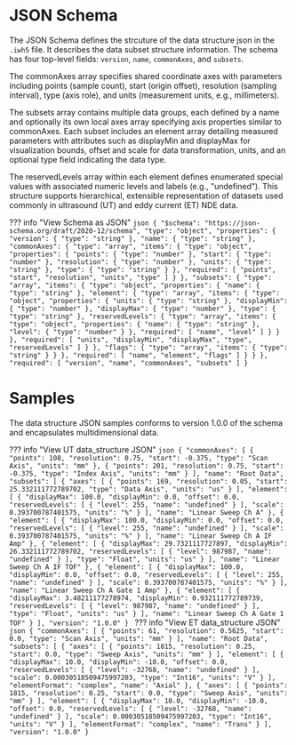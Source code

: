 # JSON Schema

The JSON Schema defines the strcuture of the data structure json in the `.iwh5` file. It describes the data subset structure information. The schema has four top-level fields: `version`, `name`, `commonAxes`, and `subsets`. 

The commonAxes array specifies shared coordinate axes with parameters including points (sample count), start (origin offset), resolution (sampling interval), type (axis role), and units (measurement units, e.g., millimeters).

The subsets array contains multiple data groups, each defined by a name and optionally its own local axes array specifying axis properties similar to commonAxes. Each subset includes an element array detailing measured parameters with attributes such as displayMin and displayMax for visualization bounds, offset and scale for data transformation, units, and an optional type field indicating the data type.

The reservedLevels array within each element defines enumerated special values with associated numeric levels and labels (e.g., "undefined"). This structure supports hierarchical, extensible representation of datasets used commonly in ultrasound (UT) and eddy current (ET) NDE data.

??? info "View Schema as JSON"
    ```json
      {
      "$schema": "https://json-schema.org/draft/2020-12/schema",
      "type": "object",
      "properties": {
        "version": {
          "type": "string"
        },
        "name": {
          "type": "string"
        },
        "commonAxes": {
          "type": "array",
          "items": {
            "type": "object",
            "properties": {
              "points": {
                "type": "number"
              },
              "start": {
                "type": "number"
              },
              "resolution": {
                "type": "number"
              },
              "units": {
                "type": "string"
              },
              "type": {
                "type": "string"
              }
            },
            "required": [
              "points",
              "start",
              "resolution",
              "units",
              "type"
            ]
          }
        },
        "subsets": {
          "type": "array",
          "items": {
            "type": "object",
            "properties": {
              "name": {
                "type": "string"
              },
              "element": {
                "type": "array",
                "items": {
                  "type": "object",
                  "properties": {
                    "units": {
                      "type": "string"
                    },
                    "displayMin": {
                      "type": "number"
                    },
                    "displayMax": {
                      "type": "number"
                    },
                    "type": {
                      "type": "string"
                    },
                    "reservedLevels": {
                      "type": "array",
                      "items": {
                        "type": "object",
                        "properties": {
                          "name": {
                            "type": "string"
                          },
                          "level": {
                            "type": "number"
                          }
                        },
                        "required": [
                          "name",
                          "level"
                        ]
                      }
                    }
                  },
                  "required": [
                    "units",
                    "displayMin",
                    "displayMax",
                    "type",
                    "reservedLevels"
                  ]
                }
              },
              "flags": {
                "type": "array",
                "items": {
                  "type": "string"
                }
              }
            },
            "required": [
              "name",
              "element",
              "flags"
            ]
          }
        }
      },
      "required": [
        "version",
        "name",
        "commonAxes",
        "subsets"
      ]
    }
    ```

# Samples
The data structure JSON samples conforms to version 1.0.0 of the schema and encapsulates multidimensional data.

??? info "View UT data_structure JSON"
    ```json
    {
      "commonAxes": [
        {
          "points": 108,
          "resolution": 0.75,
          "start": -0.375,
          "type": "Scan Axis",
          "units": "mm"
        },
        {
          "points": 201,
          "resolution": 0.75,
          "start": -0.375,
          "type": "Index Axis",
          "units": "mm"
        }
      ],
      "name": "Root Data",
      "subsets": [
        {
          "axes": [
            {
              "points": 169,
              "resolution": 0.05,
              "start": 25.332111772789702,
              "type": "Data Axis",
              "units": "us"
            }
          ],
          "element": [
            {
              "displayMax": 100.0,
              "displayMin": 0.0,
              "offset": 0.0,
              "reservedLevels": [
                {
                  "level": 255,
                  "name": "undefined"
                }
              ],
              "scale": 0.393700787401575,
              "units": "%"
            }
          ],
          "name": "Linear Sweep Ch A"
        },
        {
          "element": [
            {
              "displayMax": 100.0,
              "displayMin": 0.0,
              "offset": 0.0,
              "reservedLevels": [
                {
                  "level": 255,
                  "name": "undefined"
                }
              ],
              "scale": 0.393700787401575,
              "units": "%"
            }
          ],
          "name": "Linear Sweep Ch A IF Amp"
        },
        {
          "element": [
            {
              "displayMax": 29.7321117727897,
              "displayMin": 26.332111772789702,
              "reservedLevels": [
                {
                  "level": 987987,
                  "name": "undefined"
                }
              ],
              "type": "Float",
              "units": "us"
            }
          ],
          "name": "Linear Sweep Ch A IF TOF"
        },
        {
          "element": [
            {
              "displayMax": 100.0,
              "displayMin": 0.0,
              "offset": 0.0,
              "reservedLevels": [
                {
                  "level": 255,
                  "name": "undefined"
                }
              ],
              "scale": 0.393700787401575,
              "units": "%"
            }
          ],
          "name": "Linear Sweep Ch A Gate 1 Amp"
        },
        {
          "element": [
            {
              "displayMax": 3.48211177278974,
              "displayMin": 0.932111772789739,
              "reservedLevels": [
                {
                  "level": 987987,
                  "name": "undefined"
                }
              ],
              "type": "Float",
              "units": "us"
            }
          ],
          "name": "Linear Sweep Ch A Gate 1 TOF"
        }
      ],
      "version": "1.0.0"
    }
    ```
??? info "View ET data_structure JSON"
    ```json
    {
      "commonAxes": [
        {
          "points": 61,
          "resolution": 0.5625,
          "start": 0.0,
          "type": "Scan Axis",
          "units": "mm"
        }
      ],
      "name": "Root Data",
      "subsets": [
        {
          "axes": [
            {
              "points": 1815,
              "resolution": 0.25,
              "start": 0.0,
              "type": "Sweep Axis",
              "units": "mm"
            }
          ],
          "element": [
            {
              "displayMax": 10.0,
              "displayMin": -10.0,
              "offset": 0.0,
              "reservedLevels": [
                {
                  "level": -32768,
                  "name": "undefined"
                }
              ],
              "scale": 0.00030518509475997203,
              "type": "Int16",
              "units": "V"
            }
          ],
          "elementFormat": "complex",
          "name": "Axial"
        },
        {
          "axes": [
            {
              "points": 1815,
              "resolution": 0.25,
              "start": 0.0,
              "type": "Sweep Axis",
              "units": "mm"
            }
          ],
          "element": [
            {
              "displayMax": 10.0,
              "displayMin": -10.0,
              "offset": 0.0,
              "reservedLevels": [
                {
                  "level": -32768,
                  "name": "undefined"
                }
              ],
              "scale": 0.00030518509475997203,
              "type": "Int16",
              "units": "V"
            }
          ],
          "elementFormat": "complex",
          "name": "Trans"
        }
      ],
      "version": "1.0.0"
    }
    ```
